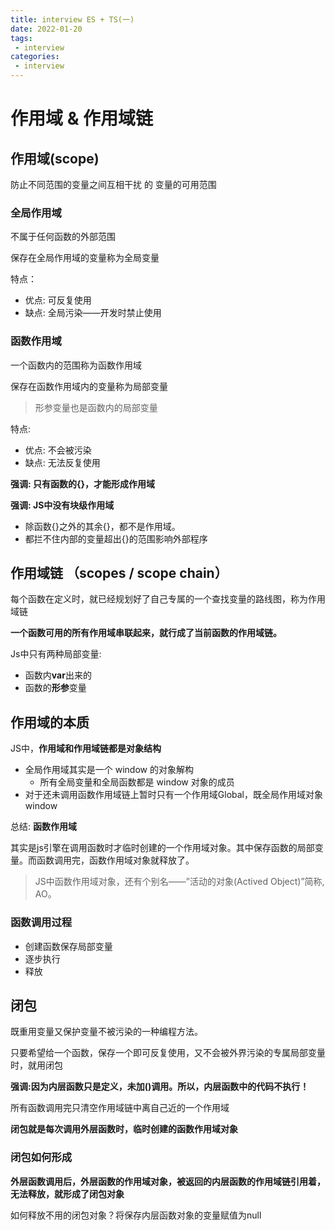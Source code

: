 ```yaml
---
title: interview ES + TS(一)
date: 2022-01-20
tags:
 - interview
categories:
 - interview
---
```


# 作用域 & 作用域链

## 作用域(scope)

防止不同范围的变量之间互相干扰 的 变量的可用范围


### 全局作用域

不属于任何函数的外部范围

保存在全局作用域的变量称为全局变量


特点：

- 优点: 可反复使用
- 缺点: 全局污染——开发时禁止使用


### 函数作用域


一个函数内的范围称为函数作用域


保存在函数作用域内的变量称为局部变量


> 形参变量也是函数内的局部变量

特点:

- 优点: 不会被污染
- 缺点: 无法反复使用


**强调: 只有函数的\{}，才能形成作用域**

**强调: JS中没有块级作用域**


- 除函数\{}之外的其余\{}，都不是作用域。
- 都拦不住内部的变量超出\{}的范围影响外部程序



## 作用域链 （scopes / scope chain）


每个函数在定义时，就已经规划好了自己专属的一个查找变量的路线图，称为作用域链

**一个函数可用的所有作用域串联起来，就行成了当前函数的作用域链。**



Js中只有两种局部变量:

- 函数内**var**出来的
- 函数的**形参**变量



## 作用域的本质

JS中，**作用域和作用域链都是对象结构**


- 全局作用域其实是一个 window 的对象解构 
  - 所有全局变量和全局函数都是 window 对象的成员
- 对于还未调用函数作用域链上暂时只有一个作用域Global，既全局作用域对象window


总结: **函数作用域**

其实是js引擎在调用函数时才临时创建的一个作用域对象。其中保存函数的局部变量。而函数调用完，函数作用域对象就释放了。

> JS中函数作用域对象，还有个别名——”活动的对象(Actived Object)”简称, AO。

### 函数调用过程

- 创建函数保存局部变量
- 逐步执行
- 释放



## 闭包

既重用变量又保护变量不被污染的一种编程方法。

只要希望给一个函数，保存一个即可反复使用，又不会被外界污染的专属局部变量时，就用闭包

**强调:因为内层函数只是定义，未加()调用。所以，内层函数中的代码不执行！**

所有函数调用完只清空作用域链中离自己近的一个作用域

**闭包就是每次调用外层函数时，临时创建的函数作用域对象**

### 闭包如何形成

**外层函数调用后，外层函数的作用域对象，被返回的内层函数的作用域链引用着，无法释放，就形成了闭包对象**

如何释放不用的闭包对象？将保存内层函数对象的变量赋值为null
